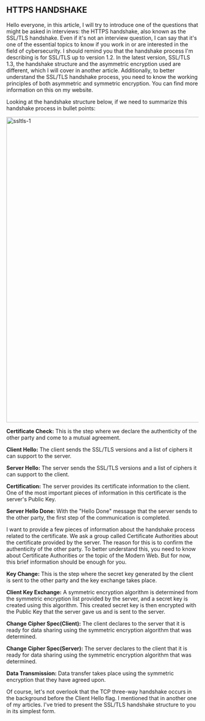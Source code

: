 ## HTTPS HANDSHAKE ## 

Hello everyone, in this article, I will try to introduce one of the questions that might be asked in interviews: the HTTPS handshake, also known as the SSL/TLS handshake. Even if it's not an interview question, I can say that it's one of the essential topics to know if you work in or are interested in the field of cybersecurity. I should remind you that the handshake process I'm describing is for SSL/TLS up to version 1.2. In the latest version, SSL/TLS 1.3, the handshake structure and the asymmetric encryption used are different, which I will cover in another article. Additionally, to better understand the SSL/TLS handshake process, you need to know the working principles of both asymmetric and symmetric encryption. You can find more information on this on my website.

Looking at the handshake structure below, if we need to summarize this handshake process in bullet points:

<img width="567" height="799" alt="ssltls-1" src="https://github.com/user-attachments/assets/f8218eb6-c705-41f4-a6aa-86d624663c3b" />

**Certificate Check:** This is the step where we declare the authenticity of the other party and come to a mutual agreement.

**Client Hello:** The client sends the SSL/TLS versions and a list of ciphers it can support to the server.

**Server Hello:** The server sends the SSL/TLS versions and a list of ciphers it can support to the client.

**Certification:** The server provides its certificate information to the client. One of the most important pieces of information in this certificate is the server's Public Key.

**Server Hello Done:** With the "Hello Done" message that the server sends to the other party, the first step of the communication is completed.

I want to provide a few pieces of information about the handshake process related to the certificate. We ask a group called Certificate Authorities about the certificate provided by the server. The reason for this is to confirm the authenticity of the other party. To better understand this, you need to know about Certificate Authorities or the topic of the Modern Web. But for now, this brief information should be enough for you.



**Key Change:** This is the step where the secret key generated by the client is sent to the other party and the key exchange takes place.

**Client Key Exchange:** A symmetric encryption algorithm is determined from the symmetric encryption list provided by the server, and a secret key is created using this algorithm. This created secret key is then encrypted with the Public Key that the server gave us and is sent to the server.

**Change Cipher Spec(Client):** The client declares to the server that it is ready for data sharing using the symmetric encryption algorithm that was determined.

**Change Cipher Spec(Server):** The server declares to the client that it is ready for data sharing using the symmetric encryption algorithm that was determined.



**Data Transmission:** Data transfer takes place using the symmetric encryption that they have agreed upon.

Of course, let's not overlook that the TCP three-way handshake occurs in the background before the Client Hello flag. I mentioned that in another one of my articles. I've tried to present the SSL/TLS handshake structure to you in its simplest form.






